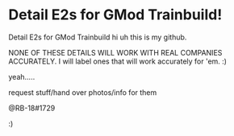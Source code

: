 # Detail E2s for GMod Trainbuild!
Detail E2s for GMod Trainbuild
hi uh
this is my github.


NONE OF THESE DETAILS WILL WORK WITH REAL COMPANIES ACCURATELY. 
I will label ones that will work accurately for 'em. :)


yeah.....





request stuff/hand over photos/info for them 

@RB-18#1729

:)
